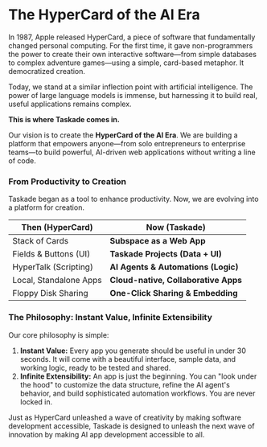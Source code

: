 # The HyperCard of the AI Era

In 1987, Apple released HyperCard, a piece of software that fundamentally changed personal computing. For the first time, it gave non-programmers the power to create their own interactive software—from simple databases to complex adventure games—using a simple, card-based metaphor. It democratized creation.

Today, we stand at a similar inflection point with artificial intelligence. The power of large language models is immense, but harnessing it to build real, useful applications remains complex.

**This is where Taskade comes in.**

Our vision is to create the **HyperCard of the AI Era**. We are building a platform that empowers anyone—from solo entrepreneurs to enterprise teams—to build powerful, AI-driven web applications without writing a line of code.

### From Productivity to Creation

Taskade began as a tool to enhance productivity. Now, we are evolving into a platform for creation.

| Then (HyperCard)             | Now (Taskade)                                       |
| ---------------------------- | ----------------------------------------------------- |
| Stack of Cards               | **Subspace as a Web App**                             |
| Fields & Buttons (UI)        | **Taskade Projects (Data + UI)**                      |
| HyperTalk (Scripting)        | **AI Agents & Automations (Logic)**                   |
| Local, Standalone Apps       | **Cloud-native, Collaborative Apps**                  |
| Floppy Disk Sharing          | **One-Click Sharing & Embedding**                       |

### The Philosophy: Instant Value, Infinite Extensibility

Our core philosophy is simple:

1.  **Instant Value:** Every app you generate should be useful in under 30 seconds. It will come with a beautiful interface, sample data, and working logic, ready to be tested and shared.
2.  **Infinite Extensibility:** An app is just the beginning. You can "look under the hood" to customize the data structure, refine the AI agent's behavior, and build sophisticated automation workflows. You are never locked in.

Just as HyperCard unleashed a wave of creativity by making software development accessible, Taskade is designed to unleash the next wave of innovation by making AI app development accessible to all. 